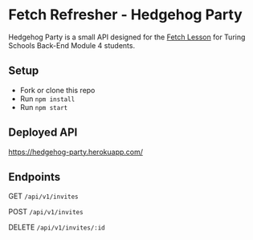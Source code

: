 # Fetch Refresher - Hedgehog Party

Hedgehog Party is a small API designed for the [Fetch Lesson](http://backend.turing.io/module4/lessons/fetch_refresher) for Turing Schools Back-End Module 4 students. 

## Setup 

- Fork or clone this repo
- Run `npm install`
- Run `npm start`

## Deployed API

https://hedgehog-party.herokuapp.com/

## Endpoints

GET `/api/v1/invites`

POST `/api/v1/invites`

DELETE `/api/v1/invites/:id`


